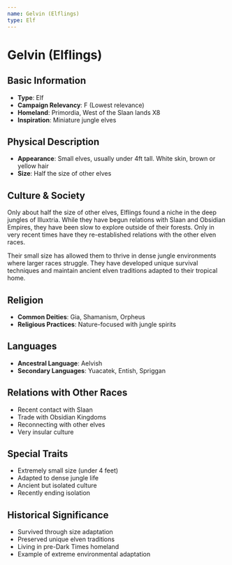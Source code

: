 ```yaml
---
name: Gelvin (Elflings)
type: Elf
---
```


# Gelvin (Elflings)

## Basic Information
- **Type**: Elf
- **Campaign Relevancy**: F (Lowest relevance)
- **Homeland**: Primordia, West of the Slaan lands X8
- **Inspiration**: Miniature jungle elves

## Physical Description
- **Appearance**: Small elves, usually under 4ft tall. White skin, brown or yellow hair
- **Size**: Half the size of other elves

## Culture & Society
Only about half the size of other elves, Elflings found a niche in the deep jungles of Illuxtria. While they have begun relations with Slaan and Obsidian Empires, they have been slow to explore outside of their forests. Only in very recent times have they re-established relations with the other elven races.

Their small size has allowed them to thrive in dense jungle environments where larger races struggle. They have developed unique survival techniques and maintain ancient elven traditions adapted to their tropical home.

## Religion
- **Common Deities**: Gia, Shamanism, Orpheus
- **Religious Practices**: Nature-focused with jungle spirits

## Languages
- **Ancestral Language**: Aelvish
- **Secondary Languages**: Yuacatek, Entish, Spriggan

## Relations with Other Races
- Recent contact with Slaan
- Trade with Obsidian Kingdoms
- Reconnecting with other elves
- Very insular culture

## Special Traits
- Extremely small size (under 4 feet)
- Adapted to dense jungle life
- Ancient but isolated culture
- Recently ending isolation

## Historical Significance
- Survived through size adaptation
- Preserved unique elven traditions
- Living in pre-Dark Times homeland
- Example of extreme environmental adaptation